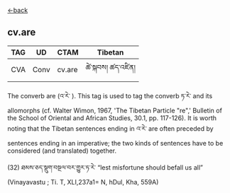 [<-back](en/pos/postag_features/postag_features.md)

## cv.are</br>

|   TAG    | UD | CTAM | Tibetan |
| -------- | ------- | ---- | ---- |
| CVA | Conv   | cv.are | ཚེ་སྐབས། ཚད་འཛིན།


The converb are (འ་རེ་ ). This tag is used to tag the converb ཏ་རེ་ and its allomorphs (cf. Walter
Wimon, 1967, 'The Tibetan Particle "re",' Bulletin of the School of Oriental and African
Studies, 30.1, pp. 117-126). It is worth noting that the Tibetan sentences ending in འ་རེ་ are
often preceded by sentences ending in an imperative; the two kinds of sentences have to be
considered (and translated) together.

(32) ཐམས་ཅད་སྡུག་བསྔལ་བར་གྱུར་ཏ་རེ་
“lest misfortune should befall us all”</br>
(Vinayavastu ; Ti. T, XLI,237a1= N, hDul, Kha, 559A)